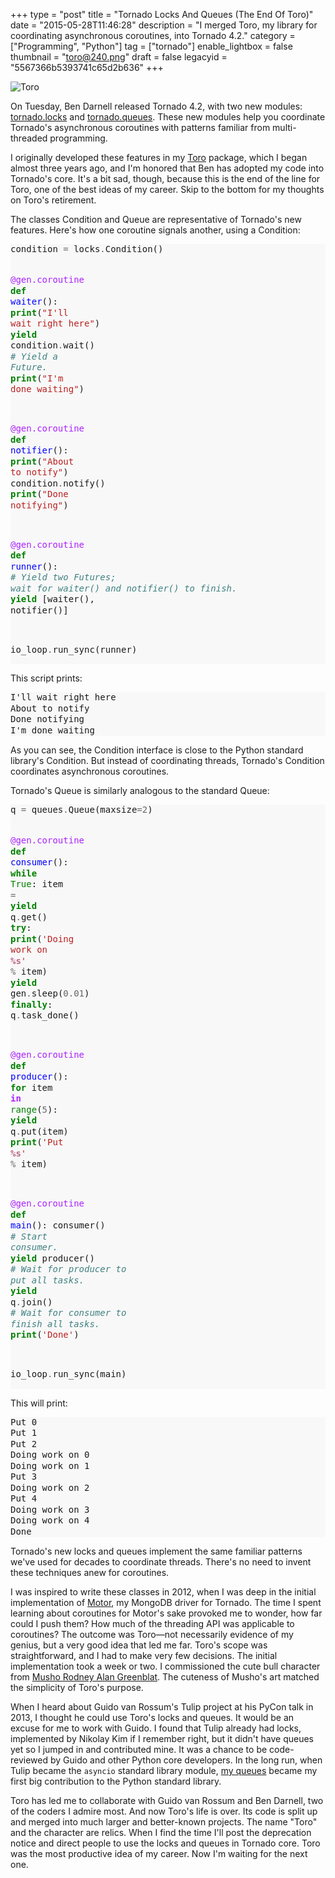 +++
type = "post"
title = "Tornado Locks And Queues (The End Of Toro)"
date = "2015-05-28T11:46:28"
description = "I merged Toro, my library for coordinating asynchronous coroutines, into Tornado 4.2."
category = ["Programming", "Python"]
tag = ["tornado"]
enable_lightbox = false
thumbnail = "toro@240.png"
draft = false
legacyid = "5567366b5393741c65d2b636"
+++

<p><img style="display:block; margin-left:auto; margin-right:auto;" src="toro.png" alt="Toro" title="toro.png" border="0"   /></p>
<p>On Tuesday, Ben Darnell released Tornado 4.2, with two new modules: <a href="http://www.tornadoweb.org/en/stable/locks.html">tornado.locks</a> and <a href="http://www.tornadoweb.org/en/stable/queues.html">tornado.queues</a>. These new modules help you coordinate Tornado's asynchronous coroutines with patterns familiar from multi-threaded programming.</p>
<p>I originally developed these features in my <a href="https://toro.readthedocs.org/">Toro</a> package, which I began almost three years ago, and I'm honored that Ben has adopted my code into Tornado's core. It's a bit sad, though, because this is the end of the line for Toro, one of the best ideas of my career. Skip to the bottom for my thoughts on Toro's retirement.</p>
<p>The classes Condition and Queue are representative of Tornado's new features. Here's how one coroutine signals another, using a Condition:</p>
<div class="codehilite" style="background: #f8f8f8"><pre style="line-height: 125%">condition <span style="color: #666666">=</span> locks<span style="color: #666666">.</span>Condition()

<span style="color: #AA22FF">@gen.coroutine</span>
<span style="color: #008000; font-weight: bold">def</span> <span style="color: #0000FF">waiter</span>():
    <span style="color: #008000; font-weight: bold">print</span>(<span style="color: #BA2121">&quot;I&#39;ll wait right here&quot;</span>)
    <span style="color: #008000; font-weight: bold">yield</span> condition<span style="color: #666666">.</span>wait()  <span style="color: #408080; font-style: italic"># Yield a Future.</span>
    <span style="color: #008000; font-weight: bold">print</span>(<span style="color: #BA2121">&quot;I&#39;m done waiting&quot;</span>)

<span style="color: #AA22FF">@gen.coroutine</span>
<span style="color: #008000; font-weight: bold">def</span> <span style="color: #0000FF">notifier</span>():
    <span style="color: #008000; font-weight: bold">print</span>(<span style="color: #BA2121">&quot;About to notify&quot;</span>)
    condition<span style="color: #666666">.</span>notify()
    <span style="color: #008000; font-weight: bold">print</span>(<span style="color: #BA2121">&quot;Done notifying&quot;</span>)

<span style="color: #AA22FF">@gen.coroutine</span>
<span style="color: #008000; font-weight: bold">def</span> <span style="color: #0000FF">runner</span>():
    <span style="color: #408080; font-style: italic"># Yield two Futures; wait for waiter() and notifier() to finish.</span>
    <span style="color: #008000; font-weight: bold">yield</span> [waiter(), notifier()]

io_loop<span style="color: #666666">.</span>run_sync(runner)
</pre></div>


<p>This script prints:</p>
<div class="codehilite" style="background: #f8f8f8"><pre style="line-height: 125%">I&#39;ll wait right here
About to notify
Done notifying
I&#39;m done waiting
</pre></div>


<p>As you can see, the Condition interface is close to the Python standard library's Condition. But instead of coordinating threads, Tornado's Condition coordinates asynchronous coroutines.</p>
<p>Tornado's Queue is similarly analogous to the standard Queue:</p>
<div class="codehilite" style="background: #f8f8f8"><pre style="line-height: 125%">q <span style="color: #666666">=</span> queues<span style="color: #666666">.</span>Queue(maxsize<span style="color: #666666">=2</span>)

<span style="color: #AA22FF">@gen.coroutine</span>
<span style="color: #008000; font-weight: bold">def</span> <span style="color: #0000FF">consumer</span>():
    <span style="color: #008000; font-weight: bold">while</span> <span style="color: #008000">True</span>:
        item <span style="color: #666666">=</span> <span style="color: #008000; font-weight: bold">yield</span> q<span style="color: #666666">.</span>get()
        <span style="color: #008000; font-weight: bold">try</span>:
            <span style="color: #008000; font-weight: bold">print</span>(<span style="color: #BA2121">&#39;Doing work on </span><span style="color: #BB6688; font-weight: bold">%s</span><span style="color: #BA2121">&#39;</span> <span style="color: #666666">%</span> item)
            <span style="color: #008000; font-weight: bold">yield</span> gen<span style="color: #666666">.</span>sleep(<span style="color: #666666">0.01</span>)
        <span style="color: #008000; font-weight: bold">finally</span>:
            q<span style="color: #666666">.</span>task_done()

<span style="color: #AA22FF">@gen.coroutine</span>
<span style="color: #008000; font-weight: bold">def</span> <span style="color: #0000FF">producer</span>():
    <span style="color: #008000; font-weight: bold">for</span> item <span style="color: #AA22FF; font-weight: bold">in</span> <span style="color: #008000">range</span>(<span style="color: #666666">5</span>):
        <span style="color: #008000; font-weight: bold">yield</span> q<span style="color: #666666">.</span>put(item)
        <span style="color: #008000; font-weight: bold">print</span>(<span style="color: #BA2121">&#39;Put </span><span style="color: #BB6688; font-weight: bold">%s</span><span style="color: #BA2121">&#39;</span> <span style="color: #666666">%</span> item)

<span style="color: #AA22FF">@gen.coroutine</span>
<span style="color: #008000; font-weight: bold">def</span> <span style="color: #0000FF">main</span>():
    consumer()           <span style="color: #408080; font-style: italic"># Start consumer.</span>
    <span style="color: #008000; font-weight: bold">yield</span> producer()     <span style="color: #408080; font-style: italic"># Wait for producer to put all tasks.</span>
    <span style="color: #008000; font-weight: bold">yield</span> q<span style="color: #666666">.</span>join()       <span style="color: #408080; font-style: italic"># Wait for consumer to finish all tasks.</span>
    <span style="color: #008000; font-weight: bold">print</span>(<span style="color: #BA2121">&#39;Done&#39;</span>)

io_loop<span style="color: #666666">.</span>run_sync(main)
</pre></div>


<p>This will print:</p>
<div class="codehilite" style="background: #f8f8f8"><pre style="line-height: 125%">Put 0
Put 1
Put 2
Doing work on 0
Doing work on 1
Put 3
Doing work on 2
Put 4
Doing work on 3
Doing work on 4
Done
</pre></div>


<p>Tornado's new locks and queues implement the same familiar patterns we've used for decades to coordinate threads. There's no need to invent these techniques anew for coroutines.</p>
<p>I was inspired to write these classes in 2012, when I was deep in the initial implementation of <a href="https://motor.readthedocs.org/">Motor</a>, my MongoDB driver for Tornado. The time I spent learning about coroutines for Motor's sake provoked me to wonder, how far could I push them? How much of the threading API was applicable to coroutines? The outcome was Toro&mdash;not necessarily evidence of my genius, but a very good idea that led me far. Toro's scope was straightforward, and I had to make very few decisions. The initial implementation took a week or two. I commissioned the cute bull character from <a href="http://whimsyload.com/">Musho Rodney Alan Greenblat</a>. The cuteness of Musho's art matched the simplicity of Toro's purpose.</p>
<p>When I heard about Guido van Rossum's Tulip project at his PyCon talk in 2013, I thought he could use Toro's locks and queues. It would be an excuse for me to work with Guido. I found that Tulip already had locks, implemented by Nikolay Kim if I remember right, but it didn't have queues yet so I jumped in and contributed mine. It was a chance to be code-reviewed by Guido and other Python core developers. In the long run, when Tulip became the <code>asyncio</code> standard library module, <a href="https://docs.python.org/3.4/library/asyncio-queue.html">my queues</a> became my first big contribution to the Python standard library.</p>
<p>Toro has led me to collaborate with Guido van Rossum and Ben Darnell, two of the coders I admire most. And now Toro's life is over. Its code is split up and merged into much larger and better-known projects. The name "Toro" and the character are relics. When I find the time I'll post the deprecation notice and direct people to use the locks and queues in Tornado core. Toro was the most productive idea of my career. Now I'm waiting for the next one.</p>
